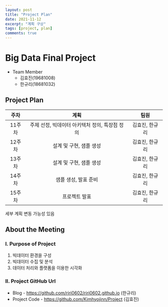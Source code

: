 ```yaml
---
layout: post
title: "Project Plan"
date: 2021-11-12
excerpt: "계획 구상"
tags: [project, plan]
comments: true
---
```


# Big Data Final Project


* Team Member
  * 김효진(19681008)
  * 한규리(18681032) 



## Project Plan

| 주차 | 계획 | 팀원 |
|:--------:|:-------:|:--------:|
| 11주차  | 주제 선정, 빅데이터 아키텍처 정의, 특장점 정의 | 김효진, 한규리  |
| 12주차  | 설계 및 구현, 샘플 생성  | 김효진, 한규리  |
| 13주차  | 설계 및 구현, 샘플 생성  | 김효진, 한규리  |
| 14주차  | 샘플 생성, 발표 준비  | 김효진, 한규리  |
| 15주차  | 프로젝트 발표 | 김효진, 한규리  |

 세부 계획 변동 가능성 있음



## About the Meeting

### I. Purpose of Project
1) 빅데이터 환경을 구성
2) 빅데이터 수집 및 분석
3) 데이터 처리와 플랫폼을 이용한 시각화


### II. Project GitHub Url
* Blog - https://github.com/riri0602/riri0602.github.io (한규리)
* Project Code - https://github.com/Kimhyojinn/Project  (김효진)

